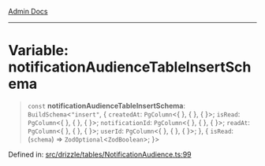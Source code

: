 [Admin Docs](/)

***

# Variable: notificationAudienceTableInsertSchema

> `const` **notificationAudienceTableInsertSchema**: `BuildSchema`\<`"insert"`, \{ `createdAt`: `PgColumn`\<\{ \}, \{ \}, \{ \}\>; `isRead`: `PgColumn`\<\{ \}, \{ \}, \{ \}\>; `notificationId`: `PgColumn`\<\{ \}, \{ \}, \{ \}\>; `readAt`: `PgColumn`\<\{ \}, \{ \}, \{ \}\>; `userId`: `PgColumn`\<\{ \}, \{ \}, \{ \}\>; \}, \{ `isRead`: (`schema`) => `ZodOptional`\<`ZodBoolean`\>; \}\>

Defined in: [src/drizzle/tables/NotificationAudience.ts:99](https://github.com/Sourya07/talawa-api/blob/cfbd515d04ffba748b09232a33807f1845dd1878/src/drizzle/tables/NotificationAudience.ts#L99)
